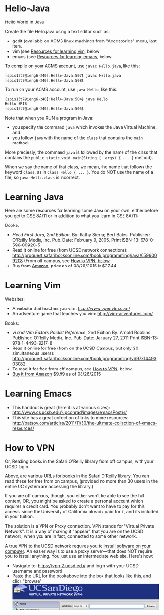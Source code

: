 # Hello-Java
Hello World in Java

Create the file Hello.java using a text editor such as:
* gedit (available on ACMS linux machines from "Accessories" menu, last item.
* vim (see [Resources for learning vim](#Learning-Vim), below
* emacs (see [Resources for learning emacs](#Learning-Emacs), below

To compile on your ACMS account, use `javac Hello.java`, like this:

```
[spis15t7@ieng6-240]:Hello-Java:507$ javac Hello.java
[spis15t7@ieng6-240]:Hello-Java:508$ 
```

To run on your ACMS account, use `java Hello`, like this:

```
[spis15t7@ieng6-240]:Hello-Java:504$ java Hello 
Hello SPIS
[spis15t7@ieng6-240]:Hello-Java:505$ 
```

Note that when you RUN a program in Java:
* you specify the command `java` which invokes the Java Virtual Machine, and
* you follow `java` with the name of the `class` that contains the `main` method.


More preciesly, the command `java` is followed by the name of the class that contains the `public static void main(String [] args) { ... }` method).    

When we say the name of that class, we mean, the name that follows the keyword `class`, as in `class Hello { ... }`.  You do NOT use the name of a file, so `java Hello.class` is incorrect.

# <a name="Learning-Java"></a>Learning Java

Here are some resources for learning some Java on your own, either before you get to CSE 8A/11 or in addition to what you learn in CSE 8A/11:

Books: 

* <em>Head First Java, 2nd Edition</em>.   By: Kathy Sierra; Bert Bates. Publisher: O'Reilly Media, Inc. Pub. Date: February 9, 2005. Print ISBN-13: 978-0-596-00920-5
 * Read it online for free (from UCSD network connections): http://proquest.safaribooksonline.com/book/programming/java/0596009208 (From off campus, see [How to VPN, below](#How-to-VPN)
 * Buy from [Amazon](http://www.amazon.com/Head-First-Java-Kathy-Sierra/dp/0596009208), price as of 08/26/2015 is $27.44

# <a name="Learning-Vim"></a>Learning Vim

Websites: 
* A website that teaches you vim: http://www.openvim.com/
* An adventure game that teaches you vim: http://vim-adventures.com/

Books:
* <em>vi and Vim Editors Pocket Reference</em>, 2nd Edition By: Arnold Robbins Publisher: O'Reilly Media, Inc. Pub. Date: January 27, 2011 Print ISBN-13: 978-1-4493-9217-8
 * Read it online for free (from on the UCSD Campus, but only 30 simultaneous users): http://proquest.safaribooksonline.com/book/programming/vi/9781449303082
 * To read it for free from off campus, see [How to VPN](#vpn-access), below.
 * [Buy it from Amazon](http://www.amazon.com/Editors-Reference-Support-editing-Paperback/dp/B00DWYQ2OO) $9.99 as of 08/26/2015



# <a name="Learning-Emacs"></a>Learning Emacs

* This handout is great (here it is at various sizes): http://www.cs.ucsb.edu/~pconrad/images/emacsPoster/
* This site has a great collection of links to more resources: http://batsov.com/articles/2011/11/30/the-ultimate-collection-of-emacs-resources/

# <a name="How-to-VPN">How to VPN

Or, Reading books in the Safari O'Reilly library from off campus, with your UCSD login.

Above, are various URLs for books in the Safari O'Reilly library. You can read these for free from on campus, (provided no more than 30 users in the entire UC system are accessing the library.)

If you are off campus, though, you either won't be able to see the full content, OR, you might be asked to create  a personal account which requires a credit card.   You probably don't want to have to pay for this access, since the University of California already paid for it, and its included in your tuition. 

The solution is a VPN or Proxy connection. VPN stands for "Virtual Private Network".  It is a way of making it "appear" that you are on the UCSD network, when you are in fact, connected to some other network.

A true VPN to the UCSD network requires you to [install software on your computer](http://blink.ucsd.edu/technology/network/connections/off-campus/VPN/).    An easier way is to use a proxy server&mdash;that does NOT require you to install anything.  You just use an intermediate web site.  Here's how:

* Navigate to: https://vpn-2.ucsd.edu/ and login with your UCSD username and password 
* Paste the URL for the bookabove into the box that looks like this, and click "browse" ![/images/VPN.url.bar.png](/images/VPN.url.bar.png)
